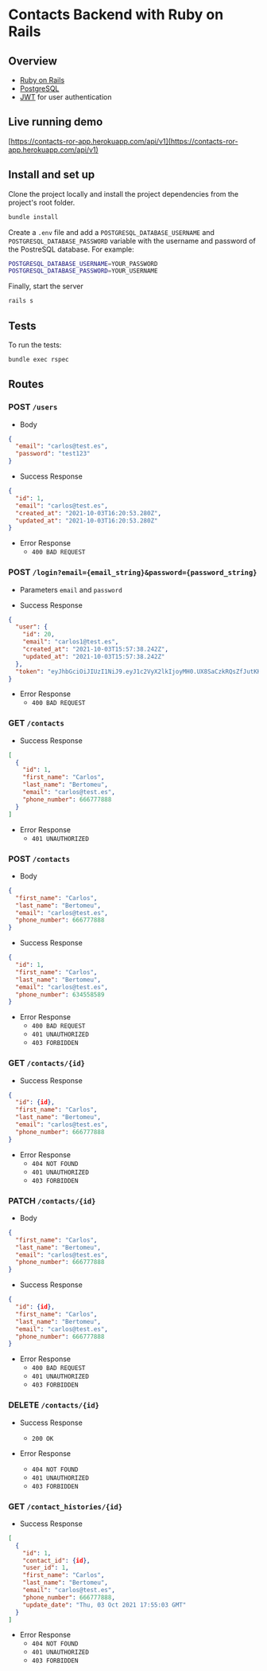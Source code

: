 # Contacts Backend with Ruby on Rails

## Overview

- [Ruby on Rails](https://rubyonrails.org/)
- [PostgreSQL](https://www.postgresql.org/)
- [JWT](https://jwt.io/) for user authentication

## Live running demo

[https://contacts-ror-app.herokuapp.com/api/v1](https://contacts-ror-app.herokuapp.com/api/v1)

## Install and set up

Clone the project locally and install the project dependencies from the project's root folder.

```sh
bundle install
```

Create a `.env` file and add a `POSTGRESQL_DATABASE_USERNAME` and `POSTGRESQL_DATABASE_PASSWORD` variable with the username and password of the PostreSQL database. For example:

```sh
POSTGRESQL_DATABASE_USERNAME=YOUR_PASSWORD
POSTGRESQL_DATABASE_PASSWORD=YOUR_USERNAME
```

Finally, start the server

```sh
rails s
```

## Tests

To run the tests:

```sh
bundle exec rspec
```

## Routes

### POST `/users`

- Body

```json
{
  "email": "carlos@test.es",
  "password": "test123"
}
```

- Success Response

```json
{
  "id": 1,
  "email": "carlos@test.es",
  "created_at": "2021-10-03T16:20:53.280Z",
  "updated_at": "2021-10-03T16:20:53.280Z"
}
```

- Error Response
  - `400 BAD REQUEST`

### POST `/login?email={email_string}&password={password_string}`

- Parameters
  `email` and `password`

- Success Response

```json
{
  "user": {
    "id": 20,
    "email": "carlos1@test.es",
    "created_at": "2021-10-03T15:57:38.242Z",
    "updated_at": "2021-10-03T15:57:38.242Z"
  },
  "token": "eyJhbGciOiJIUzI1NiJ9.eyJ1c2VyX2lkIjoyMH0.UX8SaCzkRQsZfJutKKujynJ5YCev8taMrIxGKjg0wQ0"
}
```

- Error Response
  - `400 BAD REQUEST`

### GET `/contacts`

- Success Response

```json
[
  {
    "id": 1,
    "first_name": "Carlos",
    "last_name": "Bertomeu",
    "email": "carlos@test.es",
    "phone_number": 666777888
  }
]
```

- Error Response
  - `401 UNAUTHORIZED`

### POST `/contacts`

- Body

```json
{
  "first_name": "Carlos",
  "last_name": "Bertomeu",
  "email": "carlos@test.es",
  "phone_number": 666777888
}
```

- Success Response

```json
{
  "id": 1,
  "first_name": "Carlos",
  "last_name": "Bertomeu",
  "email": "carlos@test.es",
  "phone_number": 634558589
}
```

- Error Response
  - `400 BAD REQUEST`
  - `401 UNAUTHORIZED`
  - `403 FORBIDDEN`

### GET `/contacts/{id}`

- Success Response

```json
{
  "id": {id},
  "first_name": "Carlos",
  "last_name": "Bertomeu",
  "email": "carlos@test.es",
  "phone_number": 666777888
}
```

- Error Response
  - `404 NOT FOUND`
  - `401 UNAUTHORIZED`
  - `403 FORBIDDEN`

### PATCH `/contacts/{id}`

- Body

```json
{
  "first_name": "Carlos",
  "last_name": "Bertomeu",
  "email": "carlos@test.es",
  "phone_number": 666777888
}
```

- Success Response

```json
{
  "id": {id},
  "first_name": "Carlos",
  "last_name": "Bertomeu",
  "email": "carlos@test.es",
  "phone_number": 666777888
}
```

- Error Response
  - `400 BAD REQUEST`
  - `401 UNAUTHORIZED`
  - `403 FORBIDDEN`

### DELETE `/contacts/{id}`

- Success Response

  - `200 OK`

- Error Response
  - `404 NOT FOUND`
  - `401 UNAUTHORIZED`
  - `403 FORBIDDEN`

### GET `/contact_histories/{id}`

- Success Response

```json
[
  {
    "id": 1,
    "contact_id": {id},
    "user_id": 1,
    "first_name": "Carlos",
    "last_name": "Bertomeu",
    "email": "carlos@test.es",
    "phone_number": 666777888,
    "update_date": "Thu, 03 Oct 2021 17:55:03 GMT"
  }
]
```

- Error Response
  - `404 NOT FOUND`
  - `401 UNAUTHORIZED`
  - `403 FORBIDDEN`
